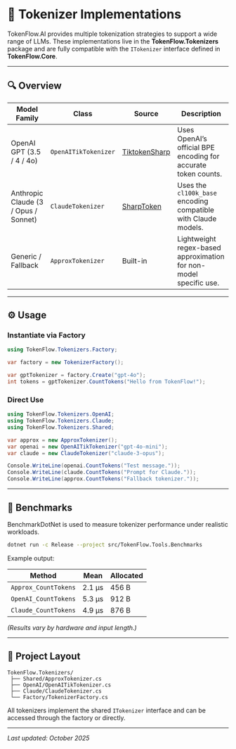
# 🧠 Tokenizer Implementations

TokenFlow.AI provides multiple tokenization strategies to support a wide range of LLMs.
These implementations live in the **TokenFlow.Tokenizers** package and are fully compatible
with the `ITokenizer` interface defined in **TokenFlow.Core**.

---

## 🔍 Overview

| Model Family | Class | Source | Description |
|---------------|--------|---------|-------------|
| OpenAI GPT (3.5 / 4 / 4o) | `OpenAITikTokenizer` | [TiktokenSharp](https://www.nuget.org/packages/TiktokenSharp) | Uses OpenAI’s official BPE encoding for accurate token counts. |
| Anthropic Claude (3 / Opus / Sonnet) | `ClaudeTokenizer` | [SharpToken](https://www.nuget.org/packages/SharpToken) | Uses the `cl100k_base` encoding compatible with Claude models. |
| Generic / Fallback | `ApproxTokenizer` | Built-in | Lightweight regex-based approximation for non-model specific use. |

---

## ⚙️ Usage

### Instantiate via Factory

```csharp
using TokenFlow.Tokenizers.Factory;

var factory = new TokenizerFactory();

var gptTokenizer = factory.Create("gpt-4o");
int tokens = gptTokenizer.CountTokens("Hello from TokenFlow!");
```

### Direct Use

```csharp
using TokenFlow.Tokenizers.OpenAI;
using TokenFlow.Tokenizers.Claude;
using TokenFlow.Tokenizers.Shared;

var approx = new ApproxTokenizer();
var openai = new OpenAITikTokenizer("gpt-4o-mini");
var claude = new ClaudeTokenizer("claude-3-opus");

Console.WriteLine(openai.CountTokens("Test message."));
Console.WriteLine(claude.CountTokens("Prompt for Claude."));
Console.WriteLine(approx.CountTokens("Fallback tokenizer."));
```

---

## 🧪 Benchmarks

BenchmarkDotNet is used to measure tokenizer performance under realistic workloads.

```bash
dotnet run -c Release --project src/TokenFlow.Tools.Benchmarks
```

Example output:

| Method | Mean | Allocated |
|--------|------|-----------|
| `Approx_CountTokens` | 2.1 µs | 456 B |
| `OpenAI_CountTokens` | 5.3 µs | 912 B |
| `Claude_CountTokens` | 4.9 µs | 876 B |

*(Results vary by hardware and input length.)*

---

## 🧭 Project Layout

```
TokenFlow.Tokenizers/
 ├── Shared/ApproxTokenizer.cs
 ├── OpenAI/OpenAITikTokenizer.cs
 ├── Claude/ClaudeTokenizer.cs
 └── Factory/TokenizerFactory.cs
```

All tokenizers implement the shared `ITokenizer` interface and can be accessed through the factory or directly.

---

_Last updated: October 2025_
